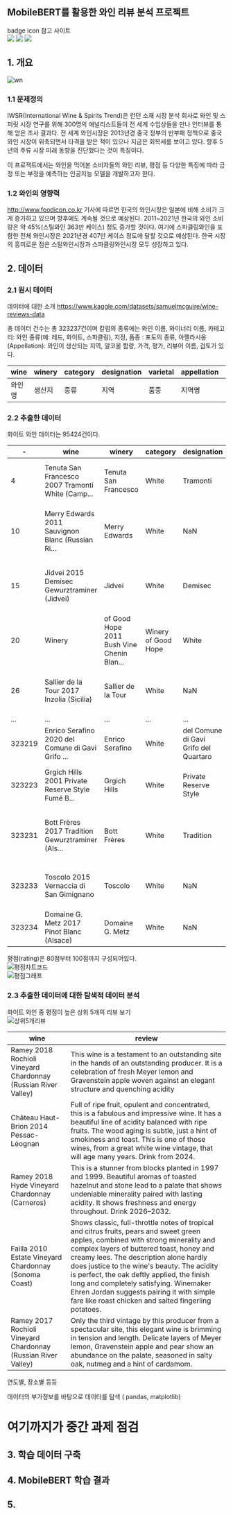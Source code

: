 ## MobileBERT를 활용한 와인 리뷰 분석 프로젝트
badge icon 참고 사이트<br>
<img src="https://img.shields.io/badge/python-%233776AB.svg?&style=for-the-badge&logo=python&logoColor=white" />
<img src="https://img.shields.io/badge/pytorch-%23EE4C2C.svg?&style=for-the-badge&logo=pytorch&logoColor=white" />
<img src="https://img.shields.io/badge/pycharm-%23000000.svg?&style=for-the-badge&logo=pycharm&logoColor=white" />


<!--# 개요 A4용지로 1장 정도 (그림포함)-->

## 1. 개요
![wn](https://github.com/qkrtnals/-/assets/79901070/8c1e29f2-45b0-482b-bfa4-2c82d0d9c7bd)

### 1.1 문제정의
IWSR(International Wine & Spirits Trend)은 런던 소재 시장 분석 회사로 와인 및 스피릿 시장 연구를 위해 300명의 애널리스트들이 
전 세계 수입상들을 만나 인터뷰를 통해 얻은 조사 결과다. 
전 세계 와인시장은 2013년경 중국 정부의 반부패 정책으로 중국 와인 시장이 위축되면서 타격을 받은 적이 있으나 지금은 회복세를 보이고 있다.
향후 5년의 주류 시장 미래 동향을 진단했다는 것이 특징이다.

이 프로젝트에서는 와인을 먹어본 소비자들의 와인 리뷰, 평점 등 다양한 특징에 따라 긍정 또는 부정을 예측하는 인공지능 모델을 개발하고자 한다.






### 1.2 와인의 영향력
<!--대한민국에 와인 열풍이 거세게 불면서 와인이 주류(酒類) 시장의 주류(主流)로 자리잡고 있다.
과거 상류층의 기호식품으로 여겨지던 와인은 코로나19 바이러스 사태를 계기로 홈술족이 크게 늘고, 
수입 주류업계를 옥죄던 일부 규제가 풀리면서 소주, 맥주만큼이나 일상 생활 속으로 파고들며 대중화되고 있다. 
때아닌 와인 수요 훈풍에 와인 수입액은 최고치를 기록했고 와인 수입사들은 기지개를 켜며 상장 작업에 착수하고 있다. 
국내 와인 수입 1위 업체(신세계L&B)를 보유한 신세계그룹은 최근 미국 나파밸리 프리미엄 와이너리의 주인이 됐다.
-->

http://www.foodicon.co.kr 기사에 따르면
한국의 와인시장은 일본에 비해 소비가 크게 증가하고 있으며 향후에도 계속될 것으로 예상된다. 
2011~2021년 한국의 와인 소비량은 약 45%(스틸와인 363만 케이스) 정도 증가할 것이다. 
여기에 스파클링와인을 포함한 전체 와인시장은 2021년경 407만 케이스 정도에 달할 것으로 예상된다. 
한국 시장의 흥미로운 점은 스틸와인시장과 스파클링와인시장 모두 성장하고 있다.

## 2. 데이터
### 2.1 원시 데이터
데이터에 대한 소개
https://www.kaggle.com/datasets/samuelmcguire/wine-reviews-data

총 데이터 건수는 총 323237건이며
칼럼의 종류에는 
와인 이름, 와이너리 이름, 카테고리: 와인 종류(예: 레드, 화이트, 스파클링), 지정, 품종 : 포도의 종류, 
아펠라시옹(Appellation): 와인이 생산되는 지역, 알코올 함량, 가격, 평가, 리뷰어 이름, 검토가 있다.

|wine | winery | category | designation | varietal | appellation | alcohol | price | rating | reviewer | review |
|--|--|--|--|--|--|--|--|--|--|--|
|와인명 | 생산지 | 종류 | 지역 | 품종 | 지역명 | 도수 | 가격 | 평점 | 리뷰어 | 리뷰 |



### 2.2 추출한 데이터
화이트 와인 데이터는 95424건이다.<br/>

|-| wine |	winery |	category |	designation |	varietal |	appellation |	alcohol |	price |	rating |	reviewer |	review |
|-|--|--|--|--|--|--|--|--|--|--|--|
|4|	Tenuta San Francesco 2007 Tramonti White (Camp...|	Tenuta San Francesco|	White|	Tramonti|	White Blend|	Campania, Southern Italy, Italy|	13.5%|	$21|	85|	NaN|	This intriguing blend of Falanghina, Biancolel...|
|10|	Merry Edwards 2011 Sauvignon Blanc (Russian Ri...|	Merry Edwards|	White|	NaN|	Sauvignon Blanc|	Russian River Valley, Sonoma, California, US|	14.1%|	$32|	88|	NaN|	Despite a chilly vintage, the winery successfu...|
|15	|Jidvei 2015 Demisec Gewurztraminer (Jidvei)|	Jidvei|	White|	Demisec|	Gewürztraminer, Gewürztraminer|	Jidvei, Romania	|12.5%|	$10|	86|	Jeff Jenssen|	This semisweet wine has a flowery bouquet of j...|
|20	|Winery| of Good Hope 2011 Bush Vine Chenin Blan...|	Winery of Good Hope|	White|	Bush Vine|	Chenin Blanc|	Stellenbosch, South Africa|	13%|	$12|	86|	Lauren Buzzeo	|This wine shows good balance between the livel...|
|26	|Sallier de la Tour 2017 Inzolia (Sicilia)|	Sallier de la Tour|	White|	NaN	|Inzolia, Italian White|	Sicilia, Sicily & Sardinia, Italy|	12%	|$13|	87|	Kerin O’Keefe|	This 100% Inzolia has aromas of Bosc pear, whi...|
|...|	...|	...|	...|	...|	...|	...|	...|	...|	...|	...|	...|
|323219|	Enrico Serafino 2020 del Comune di Gavi Grifo ...|	Enrico Serafino|	White|	del Comune di Gavi Grifo del Quartaro|	Cortese, Italian White|	Gavi, Piedmont, Italy|	12.5%	|$21|	91|	Kerin O’Keefe|	This savory white opens with enticing scents o...|
|323223|	Grgich Hills 2001 Private Reserve Style Fumé B...|	Grgich Hills|	White	|Private Reserve Style|	Fumé Blanc, Sauvignon Blanc|	Napa Valley, Napa, California, US	|NaN|	$18	|85|	NaN	|Aggressively grassy and tart, with strong flav...|
|323231|	Bott Frères 2017 Tradition Gewurztraminer (Als...|	Bott Frères|	White|	Tradition|	Gewürztraminer, Gewürztraminer|	Alsace, Alsace, France|	13%|	$50|	88|	Anne Krebiehl MW|	Rich honeyed notes of baked apple and rose abo...|
|323233|	Toscolo 2015 Vernaccia di San Gimignano|	Toscolo|	White|	NaN	|Vernaccia, Italian White|	Vernaccia di San Gimignano, Tuscany, Italy	|12.5%	|$11|87	|Kerin O’Keefe|	Aromas of white spring flower, yellow pear and...|
|323234|	Domaine G. Metz 2017 Pinot Blanc (Alsace)|	Domaine G. Metz|	White|	NaN	|Pinot Blanc|	Alsace, Alsace, France	|13%|	$20|	90|	Anne Krebiehl MW|	A tinge of earth clings to the ripe, almost ju...|


평점(rating)은 80점부터 100점까지 구성되어있다.<br/>
![평점차트코드](https://github.com/qkrtnals/-/assets/79901070/729c0e85-f0e2-4b0a-87fc-61f8b7b882c1) <br/>
![평점그래프](https://github.com/qkrtnals/-/assets/79901070/cdd3691e-03c1-42e0-8f29-b06114a7230e)


### 2.3 추출한 데이터에 대한 탐색적 데이터 분석
화이트 와인 중 평점이 높은 상위 5개의 리뷰 보기 <br/>
![상위5개리뷰](https://github.com/qkrtnals/-/assets/79901070/94e66106-1c73-495f-9bed-9fee7c136cd0)

|wine|review|
|--|--|
|Ramey 2018 Rochioli Vineyard Chardonnay (Russian River Valley)| This wine is a testament to an outstanding site in the hands of an outstanding producer. It is a celebration of fresh Meyer lemon and Gravenstein apple woven against an elegant structure and quenching acidity|
|Château Haut-Brion 2014 Pessac-Léognan | Full of ripe fruit, opulent and concentrated, this is a fabulous and impressive wine. It has a beautiful line of acidity balanced with ripe fruits. The wood aging is subtle, just a hint of smokiness and toast. This is one of those wines, from a great white wine vintage, that will age many years. Drink from 2024.|
|Ramey 2018 Hyde Vineyard Chardonnay (Carneros) | This is a stunner from blocks planted in 1997 and 1999. Beautiful aromas of toasted hazelnut and stone lead to a palate that shows undeniable minerality paired with lasting acidity. It shows freshness and energy throughout. Drink 2026–2032. |
|Failla 2010 Estate Vineyard Chardonnay (Sonoma Coast) | Shows classic, full-throttle notes of tropical and citrus fruits, pears and sweet green apples, combined with strong minerality and complex layers of buttered toast, honey and creamy lees. The description alone hardly does justice to the wine's beauty. The acidity is perfect, the oak deftly applied, the finish long and completely satisfying. Winemaker Ehren Jordan suggests pairing it with simple fare like roast chicken and salted fingerling potatoes.|
|Ramey 2017 Rochioli Vineyard Chardonnay (Russian River Valley) | Only the third vintage by this producer from a spectacular site, this elegant wine is brimming in tension and length. Delicate layers of Meyer lemon, Gravenstein apple and pear show an abundance on the palate, seasoned in salty oak, nutmeg and a hint of cardamom.|


연도별, 장소별 등등 <br>

데이터의 부가정보를 바탕으로 데이터를 탐색 ( pandas, matplotlib)

# 여기까지가 중간 과제 점검

## 3. 학습 데이터 구축
## 4. MobileBERT 학습 결과
## 5. 

